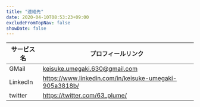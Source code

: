 ```yaml
---
title: "連絡先"
date: 2020-04-10T08:53:23+09:00
excludeFromTopNav: false
showDate: false
---
```


|サービス名|プロフィールリンク|
|-|-|
|GMail|keisuke.umegaki.630@gmail.com|
|LinkedIn|https://www.linkedin.com/in/keisuke-umegaki-905a3818b/|
|twitter|https://twitter.com/63_plume/|
